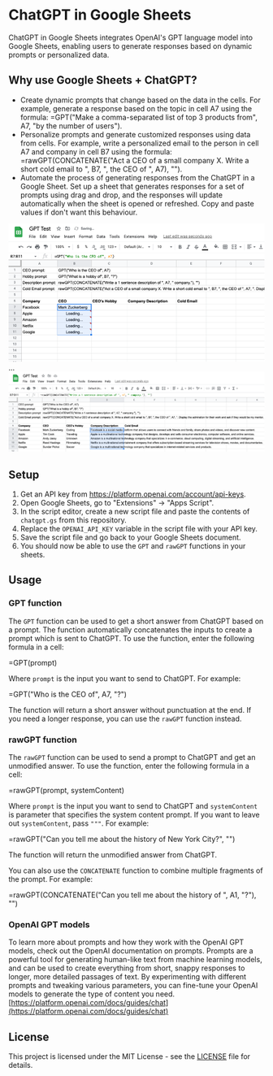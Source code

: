 # ChatGPT in Google Sheets

ChatGPT in Google Sheets integrates OpenAI's GPT language model into Google Sheets, enabling users to generate responses based on dynamic prompts or personalized data.


## Why use Google Sheets + ChatGPT?
* Create dynamic prompts that change based on the data in the cells. For example, generate a response based on the topic in cell A7 using the formula: =GPT("Make a comma-separated list of top 3 products from", A7, "by the number of users").
* Personalize prompts and generate customized responses using data from cells. For example, write a personalized email to the person in cell A7 and company in cell B7 using the formula: =rawGPT(CONCATENATE("Act a CEO of a small company X. Write a short cold email to ", B7, ", the CEO of ", A7), "").
* Automate the process of generating responses from the ChatGPT in a Google Sheet. Set up a sheet that generates responses for a set of prompts using drag and drop, and the responses will update automatically when the sheet is opened or refreshed. Copy and paste values if don't want this behaviour.

![alt text](screenshot1.png)
...
![alt text](screenshot2.png)


## Setup

1. Get an API key from https://platform.openai.com/account/api-keys.
2. Open Google Sheets, go to "Extensions" -> "Apps Script".
3. In the script editor, create a new script file and paste the contents of `chatgpt.gs` from this repository.
4. Replace the `OPENAI_API_KEY` variable in the script file with your API key.
5. Save the script file and go back to your Google Sheets document.
6. You should now be able to use the `GPT` and `rawGPT` functions in your sheets.


## Usage

### GPT function

The `GPT` function can be used to get a short answer from ChatGPT based on a prompt. The function automatically concatenates the inputs to create a prompt which is sent to ChatGPT. To use the function, enter the following formula in a cell:

=GPT(prompt)


Where `prompt` is the input you want to send to ChatGPT. For example:

=GPT("Who is the CEO of", A7, "?")

The function will return a short answer without punctuation at the end. If you need a longer response, you can use the `rawGPT` function instead.

### rawGPT function

The `rawGPT` function can be used to send a prompt to ChatGPT and get an unmodified answer. To use the function, enter the following formula in a cell:

=rawGPT(prompt, systemContent)


Where `prompt` is the input you want to send to ChatGPT and `systemContent` is parameter that specifies the system content prompt. If you want to leave out `systemContent`, pass `"""`. For example:

=rawGPT("Can you tell me about the history of New York City?", "")

The function will return the unmodified answer from ChatGPT.

You can also use the `CONCATENATE` function to combine multiple fragments of the prompt. For example:

=rawGPT(CONCATENATE("Can you tell me about the history of ", A1, "?"), "")


### OpenAI GPT models
To learn more about prompts and how they work with the OpenAI GPT models, check out the OpenAI documentation on prompts. Prompts are a powerful tool for generating human-like text from machine learning models, and can be used to create everything from short, snappy responses to longer, more detailed passages of text. By experimenting with different prompts and tweaking various parameters, you can fine-tune your OpenAI models to generate the type of content you need.
[https://platform.openai.com/docs/guides/chat](https://platform.openai.com/docs/guides/chat)




## License

This project is licensed under the MIT License - see the [LICENSE](LICENSE) file for details.
